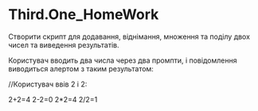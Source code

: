 # Third.One_HomeWork
Створити скрипт для додавання, віднімання, множення та поділу двох чисел та виведення результатів.

Користувач вводить два числа через два промпти, і повідомлення виводиться алертом з таким результатом:

//Користувач ввів 2 і 2:

2+2=4
2-2=0
2*2=4
2/2=1

